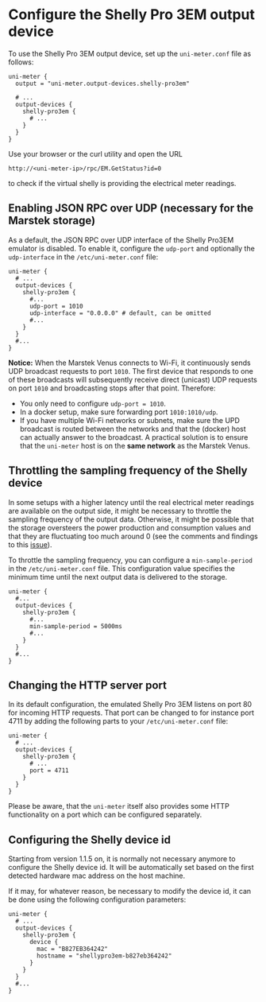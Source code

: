 # Configure the Shelly Pro 3EM output device

To use the Shelly Pro 3EM output device, set up the `uni-meter.conf` file as follows:

```hocon
uni-meter {
  output = "uni-meter.output-devices.shelly-pro3em"
  
  # ...
  output-devices {
    shelly-pro3em {
      # ...
    }
  }
}
```

Use your browser or the curl utility and open the URL

``http://<uni-meter-ip>/rpc/EM.GetStatus?id=0``

to check if the virtual shelly is providing the electrical meter readings.

## Enabling JSON RPC over UDP (necessary for the Marstek storage)

As a default, the JSON RPC over UDP interface of the Shelly Pro3EM emulator is disabled. To enable it, configure the
`udp-port` and optionally the `udp-interface` in the `/etc/uni-meter.conf` file:

```hocon
uni-meter {
  # ...
  output-devices {
    shelly-pro3em {
      #...
      udp-port = 1010
      udp-interface = "0.0.0.0" # default, can be omitted
      #...
    }
  }
  #...
}
```

**Notice:** When the Marstek Venus connects to Wi-Fi, it continuously sends UDP broadcast requests to port `1010`. The first device that responds to one of these broadcasts will subsequently receive direct (unicast) UDP requests on port `1010` and broadcasting stops after that point. Therefore:

- You only need to configure `udp-port = 1010`.
- In a docker setup, make sure forwarding port `1010:1010/udp`.
- If you have multiple Wi-Fi networks or subnets, make sure the UPD broadcast is routed between the networks and that the (docker) host can actually answer to the broadcast.
  A practical solution is to ensure that the `uni-meter` host is on the **same network** as the Marstek Venus.

## Throttling the sampling frequency of the Shelly device

In some setups with a higher latency until the real electrical meter readings are available on the output side, it might
be necessary to throttle the sampling frequency of the output data. Otherwise, it might be possible that the storage
oversteers the power production and consumption values and that they are fluctuating too much around 0 (see the comments
and findings to this [issue](https://github.com/sdeigm/uni-meter/issues/12)).

To throttle the sampling frequency, you can configure a `min-sample-period` in the `/etc/uni-meter.conf` file. This
configuration value specifies the minimum time until the next output data is delivered to the storage.

```hocon
uni-meter {
  #...
  output-devices {
    shelly-pro3em {
      #...
      min-sample-period = 5000ms
      #...
    }
  }
  #...
}
```

## Changing the HTTP server port

In its default configuration, the emulated Shelly Pro 3EM listens on port 80 for incoming HTTP requests. That port can 
be changed to for instance port 4711 by adding the following parts to your `/etc/uni-meter.conf` file:

```hocon
uni-meter {
  # ...
  output-devices {
    shelly-pro3em {
      # ...
      port = 4711
    }
  }
}
```

Please be aware, that the `uni-meter` itself also provides some HTTP functionality on a port which can be configured
separately. 

## Configuring the Shelly device id

Starting from version 1.1.5 on, it is normally not necessary anymore to configure the Shelly device id. It will be 
automatically set based on the first detected hardware mac address on the host machine.

If it may, for whatever reason, be necessary to modify the device id, it can be done using the following configuration
parameters:

```hocon
uni-meter {
  # ...
  output-devices {
    shelly-pro3em {
      device {
        mac = "B827EB364242"
        hostname = "shellypro3em-b827eb364242"
      }
    }
  }
  #...
}
```
